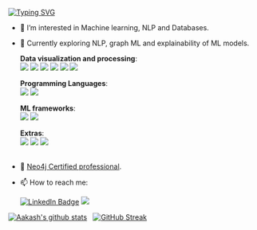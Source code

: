 <!-- <div id="header" align="center"> -->
<!--   <img src="https://media.giphy.com/media/RcsonxhFOqAdOiHeWB/giphy.gif" width="100"/><br> -->
  <!--- <img src="https://komarev.com/ghpvc/?username=sky-2002&style=flat-square&color=blue" alt=""/> --->
<!-- </div> -->


[![Typing SVG](https://readme-typing-svg.herokuapp.com?duration=10000&color=030A0E&lines=%F0%9F%91%8B+Hi%2C+I%E2%80%99m+Aakash+Thatte+)](https://git.io/typing-svg)
<!---<div align="center">
  <img src="https://media.giphy.com/media/dWesBcTLavkZuG35MI/giphy.gif" width="400" height="200"/>
</div>
--->

- 👀 I’m interested in Machine learning, NLP and Databases. 
- 👀 Currently exploring NLP, graph ML and explainability of ML models.

  **Data visualization and processing**:<br>
 <img src="https://img.shields.io/badge/Neo4j-018bff?style=for-the-badge&logo=neo4j&logoColor=white"> <img src="https://img.shields.io/badge/d3.js-F9A03C?style=for-the-badge&logo=d3.js&logoColor=white"> <img src="https://img.shields.io/badge/Plotly-239120?style=for-the-badge&logo=plotly&logoColor=white"> <img src="https://img.shields.io/badge/SciPy-654FF0?style=for-the-badge&logo=SciPy&logoColor=white"> <img src="https://img.shields.io/badge/Pandas-2C2D72?style=for-the-badge&logo=pandas&logoColor=white"> <img src="https://img.shields.io/badge/Numpy-777BB4?style=for-the-badge&logo=numpy&logoColor=white"><br>
 
  **Programming Languages**:<br>
 <img src="https://img.shields.io/badge/Go-00ADD8?style=for-the-badge&logo=go&logoColor=white"> <img src="https://img.shields.io/badge/Python-FFD43B?style=for-the-badge&logo=python&logoColor=blue"><br>
 
  **ML frameworks**:<br>
  <img src="https://img.shields.io/badge/TensorFlow-FF6F00?style=for-the-badge&logo=tensorflow&logoColor=white">   <img src="https://img.shields.io/badge/scikit_learn-F7931E?style=for-the-badge&logo=scikit-learn&logoColor=white"> <br>
  
  **Extras**:<br>
  <img src="https://img.shields.io/badge/Docker-2CA5E0?style=for-the-badge&logo=docker&logoColor=white"> <img src="https://img.shields.io/badge/Flask-000000?style=for-the-badge&logo=flask&logoColor=white"> <img src="https://img.shields.io/badge/GIT-E44C30?style=for-the-badge&logo=git&logoColor=white"><br><br>
 
- 🌱 [Neo4j Certified professional](https://graphacademy.neo4j.com/certificates/043922bbae6bca111f55f6ef923ccd9f890bf7c6c5762ff0b75a988f34d668d5.pdf).
- 📫 How to reach me: <div id="badges">
  <a href="https://www.linkedin.com/in/aakash-thatte">
  <img src="https://img.shields.io/badge/LinkedIn-blue?style=for-the-badge&logo=linkedin&logoColor=white" alt="LinkedIn Badge"/></a>
  <a href="thatteaakash@iitbhilai.ac.in"><img src="https://img.shields.io/badge/Gmail-D14836?style=for-the-badge&logo=gmail&logoColor=white"></a>
  
</div>



<!---
The code below shows github stats
--->
[![Aakash's github stats](https://github-readme-stats.vercel.app/api?username=sky-2002&query_private=true&show_icons=true)](https://github.com/sky-2002/github-readme-stats)   &nbsp;     [![GitHub Streak](http://github-readme-streak-stats.herokuapp.com?user=sky-2002&theme=solarized-light)](https://git.io/streak-stats)


<!---
The code below shows github streak

[![GitHub Streak](http://github-readme-streak-stats.herokuapp.com?user=sky-2002&theme=solarized-light)](https://git.io/streak-stats)
--->

<!---
The code below shows top languages used
--->
<?---[![Top Langs](https://github-readme-stats.vercel.app/api/top-langs/?username=sky-2002&langs_count=5)](https://github.com/anuraghazra/github-readme-stats)--->


<!---![](https://komarev.com/ghpvc/?username=sky-2002)--->
<!---
sky-2002/sky-2002 is a ✨ special ✨ repository because its `README.md` (this file) appears on your GitHub profile.
You can click the Preview link to take a look at your changes.
--->
